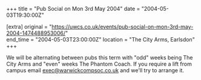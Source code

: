 +++
title = "Pub Social on Mon 3rd May 2004"
date = "2004-05-03T19:30:00Z"

[extra]
original = "https://uwcs.co.uk/events/pub-social-on-mon-3rd-may-2004-1474488953006/"    
end_time = "2004-05-03T23:00:00Z"
location = "The City Arms, Earlsdon"
+++

We will be alternating between pubs this term with "odd" weeks being The City Arms and "even" weeks The Phantom Coach. If you require a lift from campus email exec@warwickcompsoc.co.uk and we'll try to arrange it.

